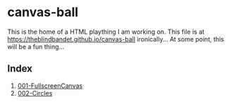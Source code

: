 # canvas-ball
This is the home of a HTML plaything I am working on. This file is at https://theblindbandet.github.io/canvas-ball ironically... At some point, this will be a fun thing...

## Index
1. [001-FullscreenCanvas](https://theblindbandet.github.io/canvas-ball/001-FullScreenCanvas)
2. [002-Circles](https://theblindbandet.github.io/canvas-ball/002-Circles)
